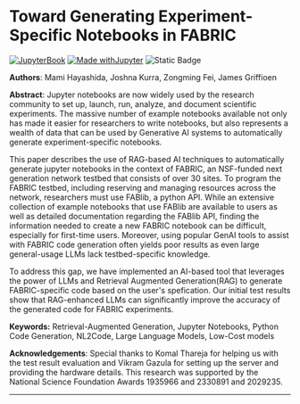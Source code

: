 # Toward Generating Experiment-Specific Notebooks in FABRIC

[![JupyterBook](https://github.com/UCAR-SEA/SEA-ISS-2025-Toward-Generating-Experiment-Specific-Notebooks-in-Fabric/actions/workflows/deploy.yml/badge.svg)](https://github.com/UCAR-SEA/SEA-ISS-2025-Toward-Generating-Experiment-Specific-Notebooks-in-Fabric/actions/workflows/deploy.yml)
[![Made withJupyter](https://img.shields.io/badge/Made%20with-Jupyter-green?style=flat-square&logo=Jupyter&color=green)](https://jupyter.org/try)
![Static Badge](https://img.shields.io/badge/DOI-10.XXXXX%2Fnnnnn-blue)

**Authors**: Mami Hayashida, Joshna Kurra, Zongming Fei, James Griffioen

**Abstract**:
Jupyter notebooks are now widely used by the research community to set up, launch, run, analyze, and document scientific experiments. The massive number of example notebooks available not only has made it easier for researchers to write notebooks, but also represents a wealth of data that can be used by Generative AI systems to automatically generate experiment-specific notebooks.

This paper describes the use of RAG-based AI techniques to automatically generate jupyter notebooks in the context of FABRIC, an NSF-funded next generation network testbed that consists of over 30 sites. To program the FABRIC testbed, including reserving and managing resources across the network, researchers must use FABlib, a python API. While an extensive collection of example notebooks that use FABlib are available to users as well as detailed documentation regarding the FABlib API, finding the information needed to create a new FABRIC notebook can be difficult, especially for first-time users. Moreover, using popular GenAI tools to assist with FABRIC code generation often yields poor results as even large general-usage LLMs lack testbed-specific knowledge.

To address this gap, we have implemented an AI-based tool that leverages the power of LLMs and Retrieval Augmented Generation(RAG) to generate FABRIC-specific code based on the user's spefication. Our initial test results show that RAG-enhanced LLMs can significantly improve the accuracy of the generated code for FABRIC experiments.

**Keywords:** Retrieval-Augmented Generation, Jupyter Notebooks, Python Code Generation, NL2Code, Large Language Models, Low-Cost models

**Acknowledgements**: Special thanks to Komal Thareja for helping us with the test result evaluation and Vikram Gazula for setting up the server and providing the hardware details. This research was supported by the National Science Foundation Awards 1935966 and 2330891 and 2029235.

---
